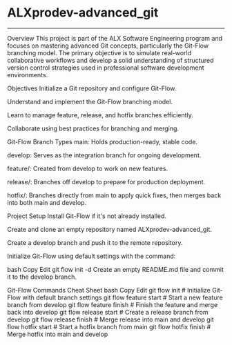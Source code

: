 # ALXprodev-advanced_git

---
Overview
This project is part of the ALX Software Engineering program and focuses on mastering advanced Git concepts, particularly the Git-Flow branching model. The primary objective is to simulate real-world collaborative workflows and develop a solid understanding of structured version control strategies used in professional software development environments.

Objectives
Initialize a Git repository and configure Git-Flow.

Understand and implement the Git-Flow branching model.

Learn to manage feature, release, and hotfix branches efficiently.

Collaborate using best practices for branching and merging.

Git-Flow Branch Types
main: Holds production-ready, stable code.

develop: Serves as the integration branch for ongoing development.

feature/: Created from develop to work on new features.

release/: Branches off develop to prepare for production deployment.

hotfix/: Branches directly from main to apply quick fixes, then merges back into both main and develop.

Project Setup
Install Git-Flow if it's not already installed.

Create and clone an empty repository named ALXprodev-advanced_git.

Create a develop branch and push it to the remote repository.

Initialize Git-Flow using default settings with the command:

bash
Copy
Edit
git flow init -d
Create an empty README.md file and commit it to the develop branch.

Git-Flow Commands Cheat Sheet
bash
Copy
Edit
git flow init                      # Initialize Git-Flow with default branch settings
git flow feature start <name>     # Start a new feature branch from develop
git flow feature finish <name>    # Finish the feature and merge back into develop
git flow release start <version>  # Create a release branch from develop
git flow release finish <version> # Merge release into main and develop
git flow hotfix start <version>   # Start a hotfix branch from main
git flow hotfix finish <version>  # Merge hotfix into main and develop
